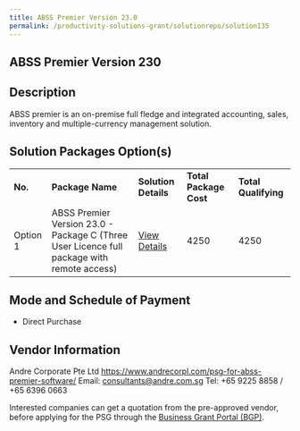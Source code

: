 ```yaml
---
title: ABSS Premier Version 23.0
permalink: /productivity-solutions-grant/solutionrepo/solution135
---
```


## ABSS Premier Version 230

## Description

ABSS premier is an on-premise full fledge and integrated accounting, sales, inventory and multiple-currency management solution.

## Solution Packages Option(s)

<table>
<tr>
<td><b>No.</b></td>
<td><b>Package Name</b></td>
<td><b>Solution Details</b></td>
<td><b>Total Package Cost</b></td>
<td><b>Total Qualifying</b></td>
</tr>
<tr>
<td>Option 1</td>
<td>ABSS Premier Version 23.0 - Package C (Three User Licence full package with remote access)</td>
<td><a href='https://www.gobusiness.gov.sg/images/psg/Andre_Corporate_Annex_3_Part_3.pdf'>View Details</a></td>
<td>4250</td>
<td>4250</td>
</tr>
</table>

## Mode and Schedule of Payment

 - Direct Purchase

## Vendor Information

 Andre Corporate Pte Ltd
https://www.andrecorpl.com/psg-for-abss-premier-software/
Email: consultants@andre.com.sg
Tel: +65 9225 8858 / +65 6396 0663

Interested companies can get a quotation from the pre-approved vendor, before applying for the PSG through the <a href='https://www.businessgrants.gov.sg/'>Business Grant Portal (BGP)</a>.
<script src="/jquery/resize-tables.js"></script>
